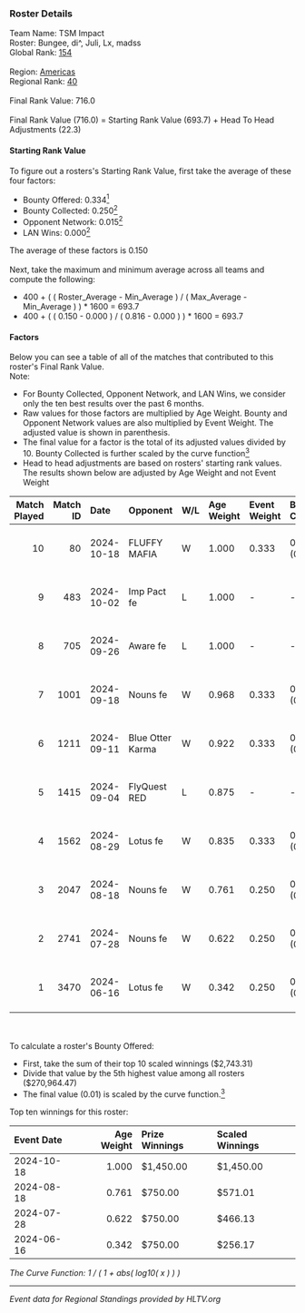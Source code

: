### Roster Details<br />
Team Name: TSM Impact<br />
Roster: Bungee, di^, Juli, Lx, madss<br />
Global Rank: [154](../../standings_global_2024_10_23.md)<br />
<br />
Region: [Americas]( ../../standings_americas_2024_10_23.md)<br />
Regional Rank: [40]( ../../standings_americas_2024_10_23.md)<br />
<br />
Final Rank Value:  716.0<br />
<br />
Final Rank Value (716.0) = Starting Rank Value (693.7) + Head To Head Adjustments (22.3)<br />

#### Starting Rank Value<br />
To figure out a rosters's Starting Rank Value, first take the average of these four factors:<br />
- Bounty Offered: 0.334[<sup>1</sup>](#table2)
- Bounty Collected: 0.250[<sup>2</sup>](#table1)
- Opponent Network: 0.015[<sup>2</sup>](#table1)
- LAN Wins: 0.000[<sup>2</sup>](#table1)

The average of these factors is 0.150<br />
<br />
Next, take the maximum and minimum average across all teams and compute the following:<br />
- 400 + ( ( Roster_Average - Min_Average ) / ( Max_Average - Min_Average ) ) * 1600 = 693.7
- 400 + ( ( 0.150 - 0.000 ) / ( 0.816 - 0.000 ) ) * 1600 = 693.7


#### Factors<br />
Below you can see a table of all of the matches that contributed to this roster's Final Rank Value.<br />
Note:<br />

- For Bounty Collected, Opponent Network, and LAN Wins, we consider only the ten best results over the past 6 months.
- Raw values for those factors are multiplied by Age Weight. Bounty and Opponent Network values are also multiplied by Event Weight. The adjusted value is shown in parenthesis.
- The final value for a factor is the total of its adjusted values divided by 10. Bounty Collected is further scaled by the curve function[<sup>3</sup>](#curveFunction)
- Head to head adjustments are based on rosters' starting rank values. The results shown below are adjusted by Age Weight and not Event Weight
<span id="table1"></span><br />


| Match Played | Match ID | Date       | Opponent         | W/L | Age Weight | Event Weight | Bounty Collected | Opponent Network | LAN Wins  | H2H Adj. | Roster                           |
| -: | -: | :- | :- | :- | :- | :- | :- | :- | :- | -: | :- |
|           10 |       80 | 2024-10-18 | FLUFFY MAFIA     | W   | 1.000      | 0.333        | 0.007 (0.002)    | 0.166 (0.055)    | 0 (0.000) |    16.64 | Bungee, di^, Juli, Lx, madss     |
|            9 |      483 | 2024-10-02 | Imp Pact fe      | L   | 1.000      | -            | -                | -                | -         |   -16.29 | Bungee, di^, Juli, Lx, madss     |
|            8 |      705 | 2024-09-26 | Aware fe         | L   | 1.000      | -            | -                | -                | -         |   -20.60 | Bungee, di^, Juli, Lx, madss     |
|            7 |     1001 | 2024-09-18 | Nouns fe         | W   | 0.968      | 0.333        | 0.007 (0.002)    | 0.098 (0.032)    | 0 (0.000) |    10.95 | Bungee, di^, Juli, Lx, madss     |
|            6 |     1211 | 2024-09-11 | Blue Otter Karma | W   | 0.922      | 0.333        | 0.005 (0.002)    | 0.064 (0.020)    | 0 (0.000) |    11.70 | empathy, Juli, Lx, madss, phoebe |
|            5 |     1415 | 2024-09-04 | FlyQuest RED     | L   | 0.875      | -            | -                | -                | -         |   -13.44 | empathy, Juli, Lx, madss, phoebe |
|            4 |     1562 | 2024-08-29 | Lotus fe         | W   | 0.835      | 0.333        | 0.005 (0.001)    | 0.032 (0.009)    | 0 (0.000) |    10.13 | empathy, Juli, Lx, madss, phoebe |
|            3 |     2047 | 2024-08-18 | Nouns fe         | W   | 0.761      | 0.250        | 0.007 (0.001)    | 0.098 (0.019)    | 0 (0.000) |     9.93 | empathy, Juli, Lx, madss, phoebe |
|            2 |     2741 | 2024-07-28 | Nouns fe         | W   | 0.622      | 0.250        | 0.007 (0.001)    | 0.098 (0.015)    | 0 (0.000) |     8.63 | empathy, Juli, Lx, madss, phoebe |
|            1 |     3470 | 2024-06-16 | Lotus fe         | W   | 0.342      | 0.250        | 0.005 (0.000)    | 0.032 (0.003)    | 0 (0.000) |     4.65 | abby, empathy, Juli, Lx, madss   |

<br />
<span id="table2"></span><br />
To calculate a roster's Bounty Offered:<br />

- First, take the sum of their top 10 scaled winnings ($2,743.31)
- Divide that value by the 5th highest value among all rosters ($270,964.47)
- The final value (0.01) is scaled by the curve function.[<sup>3</sup>](#curveFunction)

Top ten winnings for this roster:<br />

| Event Date | Age Weight | Prize Winnings | Scaled Winnings |
| :- | -: | :- | :- |
| 2024-10-18 |      1.000 | $1,450.00      | $1,450.00       |
| 2024-08-18 |      0.761 | $750.00        | $571.01         |
| 2024-07-28 |      0.622 | $750.00        | $466.13         |
| 2024-06-16 |      0.342 | $750.00        | $256.17         |


<span id="curveFunction"></span>_The Curve Function: 1 / ( 1 + abs( log10( x ) ) )_<br />

---
_Event data for Regional Standings provided by HLTV.org_<br />
